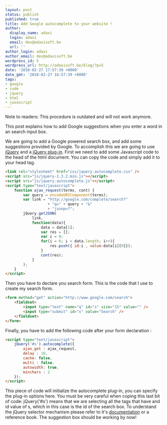 ```yaml
---
layout: post
status: publish
published: true
title: Add Google autocomplete to your website !
author:
  display_name: adaxi
  login: adaxi
  email: dev@adaxisoft.be
  url: ''
author_login: adaxi
author_email: dev@adaxisoft.be
wordpress_id: 5
wordpress_url: http://adaxisoft.be/blog/?p=5
date: '2010-02-27 17:57:39 +0000'
date_gmt: '2010-02-27 16:57:39 +0000'
tags:
- google
- code
- jquery
- html
- javascript
---
```

Note to readers: This procedure is outdated and will not work anymore.

This post explains how to add Google suggestions when you enter a word in an search input box.
 

We are going to add a Google powered search box, and add some suggestions provided by Google. To accomplish this we are going to use <a href="http://jquery.com/" target="_blank">jQuery</a> and a <a href="http://code.google.com/p/jqac/">jQuery plug-in</a>. 
First we need to add some Javascript code to the head of the html document. You can copy the code and simply add it to your head tag.

```html
<link rel="stylesheet" href="css/jquery.autocomplete.css" />
<script src="js/jquery-1.3.2.min.js"></script>
<script src="js/jquery.autocomplete.js"></script>
<script type="text/javascript">
    function ajax_request(terms, cont) {
        var query = encodeURIComponent(terms);
        var link = "http://google.com/complete/search?" 
                   + "q=" + query + "&" 
                   + "jsonp=?";
        jQuery.getJSON(
            link,
            function(data){
                data = data[1];
                var res = [];
                var i = 0;
                for(i = 0; i < data.length; i++){
                    res.push({ id:i , value:data[i][0]});
                }
                cont(res);
            }
        );
    }
</script>
```

Then you have to declare you search form. This is the code that I use to create my search form.

```html
<form method="get" action="http://www.google.com/search">
    <fieldset>
        <input type="text" name="q" id="s" size="15" value="" />
        <input type="submit" id="x" value="Search" />
    </fieldset>
</form>
```

Finally, you have to add the following code after your form declaration :

```html
<script type="text/javascript">
    jQuery('#s').autocomplete({
        ajax_get : ajax_request,
        delay : 10,
        cache: false,
        multi : false,
        autowidth: true,
        minchars : 2
    });
</script>
```

This piece of code will initialize the autocomplete plug-in, you can specify the plug-in options here. You must be very careful when coping this last bit of code: jQuery('#s') means that we are selecting all the tags that have and id value of s, which in this case is the id of the search box. To understand the jQuery selector mechanism please refer to it's <a href="http://api.jquery.com/Types/#Selector" target="_blank">documentation</a> or a reference book.
The suggestion box should be working by now! 
